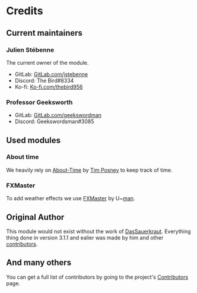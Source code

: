 # Credits

## Current maintainers

### Julien Stébenne

The current owner of the module.

- GitLab: [GitLab.com/jstebenne](https://gitlab.com/jstebenne)
- Discord: The Bird#8334
- Ko-fi: [Ko-fi.com/thebird956](https://ko-fi.com/thebird956)

### Professor Geeksworth

- GitLab: [GitLab.com/geekswordman](https://gitlab.com/geekswordsman)
- Discord: Geekswordsman#3085

## Used modules

### About time

We heavily rely on [About-Time](https://gitlab.com/tposney/about-time) by [Tim Posney](https://gitlab.com/tposney) to keep track of time.

### FXMaster

To add weather effects we use [FXMaster](https://gitlab.com/mesfoliesludiques/foundryvtt-fxmaster) by U~[man](https://gitlab.com/mesfoliesludiques).

## Original Author

This module would not exist without the work of [DasSauerkraut](https://github.com/DasSauerkraut). Everything thing done in version 3.1.1 and ealier was made by him and other [contributors](https://github.com/DasSauerkraut/calendar-weather/graphs/contributors).

## And many others

You can get a full list of contributors by going to the project's [Contributors](https://gitlab.com/jstebenne/foundryvtt-weather-control/-/graphs/master) page.
